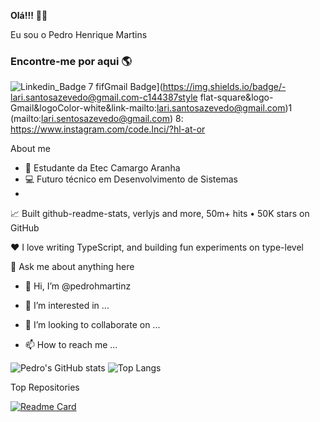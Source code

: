 **Olá!!!** 👋👋

Eu sou o Pedro Henrique Martins
 
### Encontre-me por aqui 🌎
![Linkedin_Badge](https://img.shields.io/badge/-PedroMartins-blue?style=flat-square&logo=Linkedin&logoColor=white)
7 fifGmail Badge](https://img.shields.io/badge/-lari.santosazevedo@gmail.com-c144387style flat-square&logo-Gmail&logoColor-white&link-mailto:lari.santosazevedo@gmail.com)1 (mailto:lari.sentosazevedo@gmail.com)
8: https://www.instagram.com/code.Inci/?hl-at-or <br>


About me
 - 💼 Estudante da Etec Camargo Aranha
 - 💻 Futuro técnico em Desenvolvimento de Sistemas
 - 
📈 Built github-readme-stats, verlyjs and more, 50m+ hits • 50K stars on GitHub

❤️ I love writing TypeScript, and building fun experiments on type-level

💬 Ask me about anything here

- 👋 Hi, I’m @pedrohmartinz
- 👀 I’m interested in ...

- 💞️ I’m looking to collaborate on ...
- 📫 How to reach me ...

![Pedro's GitHub stats](https://github-readme-stats.vercel.app/api?username=pedrohmartinz&show_icons=true&theme=radical)
![Top Langs](https://github-readme-stats.vercel.app/api/top-langs/?username=pedrohmartinz&hide_progress=false&theme=radical)

Top Repositories

[![Readme Card](https://github-readme-stats.vercel.app/api/pin/?username=pedrohmartinz&repo=tcc-FRESH_START&theme=radical)](https://github.com/pedrohmartinz/tcc-FRESH_START)
